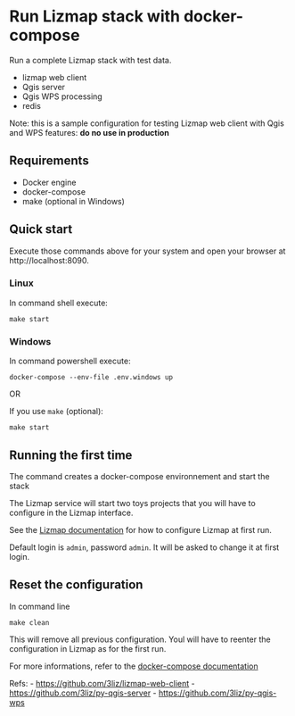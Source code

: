 # Run Lizmap stack with docker-compose

Run a complete Lizmap stack with test data. 

- lizmap web client
- Qgis server
- Qgis WPS processing 
- redis

Note: this is a sample configuration for testing Lizmap web client with Qgis and WPS features:
**do no use in production**

## Requirements

- Docker engine
- docker-compose
- make (optional in Windows)

## Quick start

Execute those commands above for your system and open your browser at http://localhost:8090.
### Linux

In command shell execute:
```
make start
```

### Windows

In command powershell execute:

```
docker-compose --env-file .env.windows up
```

OR

If you use `make` (optional):
```
make start
```

## Running the first time

The command creates a docker-compose environnement and start the stack

The Lizmap service will start two toys projects that you will have to configure in the Lizmap
interface.

See the [Lizmap documentation](https://docs.lizmap.com) for how to configure Lizmap at first run.

Default login is `admin`, password `admin`. It will be asked to change it at first login.

## Reset the configuration

In command line

```
make clean 
```

This will remove all previous configuration. Youl will have to reenter the configuration in Lizmap
as for the first run.

For more informations, refer to the [docker-compose documentation](https://docs.docker.com/compose/)

Refs:
    - https://github.com/3liz/lizmap-web-client
    - https://github.com/3liz/py-qgis-server
    - https://github.com/3liz/py-qgis-wps
    
    


